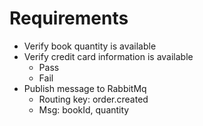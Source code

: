 # Requirements

- Verify book quantity is available
- Verify credit card information is available
    - Pass
    - Fail
- Publish message to RabbitMq
    - Routing key: order.created
    - Msg: bookId, quantity 